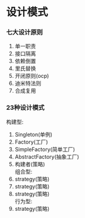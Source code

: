 # 设计模式
### 七大设计原则
1. 单一职责
1. 接口隔离
1. 依赖倒置
1. 里氏替换
1. 开闭原则(ocp)
1. 迪米特法则
1. 合成复用

### 23种设计模式
构建型:
1. Singleton(单例)
1. Factory(工厂)  
1. SimpleFactory(简单工厂)  
1. AbstractFactory(抽象工厂)  
1. 构建者(策略)  
组合型:
1. strategy(策略)
1. strategy(策略)
1. strategy(策略)  
行为型:
1. strategy(策略)